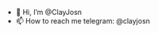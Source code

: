 - 👋 Hi, I’m @ClayJosn
- 📫 How to reach me telegram: @clayjosn

<!---
ClayJosn/ClayJosn is a ✨ special ✨ repository because its `README.md` (this file) appears on your GitHub profile.
You can click the Preview link to take a look at your changes.
--->
